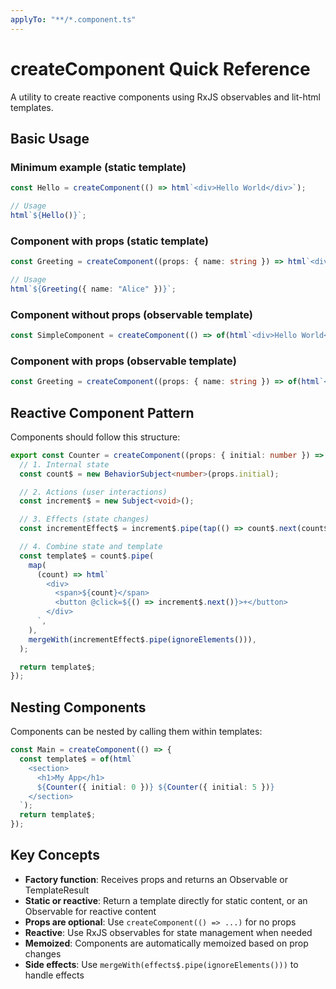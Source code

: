 ```yaml
---
applyTo: "**/*.component.ts"
---
```


# createComponent Quick Reference

A utility to create reactive components using RxJS observables and lit-html templates.

## Basic Usage

### Minimum example (static template)

```typescript
const Hello = createComponent(() => html`<div>Hello World</div>`);

// Usage
html`${Hello()}`;
```

### Component with props (static template)

```typescript
const Greeting = createComponent((props: { name: string }) => html`<div>Hello ${props.name}</div>`);

// Usage
html`${Greeting({ name: "Alice" })}`;
```

### Component without props (observable template)

```typescript
const SimpleComponent = createComponent(() => of(html`<div>Hello World</div>`));
```

### Component with props (observable template)

```typescript
const Greeting = createComponent((props: { name: string }) => of(html`<div>Hello ${props.name}</div>`));
```

## Reactive Component Pattern

Components should follow this structure:

```typescript
export const Counter = createComponent((props: { initial: number }) => {
  // 1. Internal state
  const count$ = new BehaviorSubject<number>(props.initial);

  // 2. Actions (user interactions)
  const increment$ = new Subject<void>();

  // 3. Effects (state changes)
  const incrementEffect$ = increment$.pipe(tap(() => count$.next(count$.value + 1)));

  // 4. Combine state and template
  const template$ = count$.pipe(
    map(
      (count) => html`
        <div>
          <span>${count}</span>
          <button @click=${() => increment$.next()}>+</button>
        </div>
      `,
    ),
    mergeWith(incrementEffect$.pipe(ignoreElements())),
  );

  return template$;
});
```

## Nesting Components

Components can be nested by calling them within templates:

```typescript
const Main = createComponent(() => {
  const template$ = of(html`
    <section>
      <h1>My App</h1>
      ${Counter({ initial: 0 })} ${Counter({ initial: 5 })}
    </section>
  `);
  return template$;
});
```

## Key Concepts

- **Factory function**: Receives props and returns an Observable<TemplateResult> or TemplateResult
- **Static or reactive**: Return a template directly for static content, or an Observable for reactive content
- **Props are optional**: Use `createComponent(() => ...)` for no props
- **Reactive**: Use RxJS observables for state management when needed
- **Memoized**: Components are automatically memoized based on prop changes
- **Side effects**: Use `mergeWith(effects$.pipe(ignoreElements()))` to handle effects
